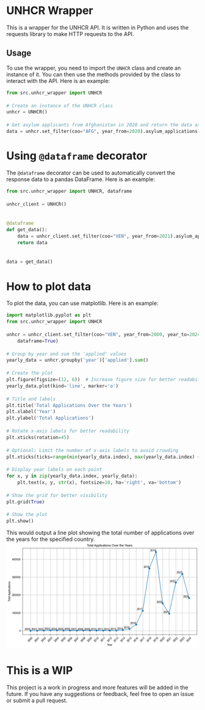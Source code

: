 # UNHCR Wrapper
This is a wrapper for the UNHCR API. It is written in Python and uses the requests library to make HTTP requests to the API.

## Usage
To use the wrapper, you need to import the `UNHCR` class and create an instance of it. You can then use the methods provided by the class to interact
with the API. Here is an example:

```python
from src.unhcr_wrapper import UNHCR

# Create an instance of the UNHCR class
unhcr = UNHCR()

# Get asylum applicants from Afghanistan in 2020 and return the data as a DataFrame
data = unhcr.set_filter(coo="AFG", year_from=2020).asylum_applications(dataframe=True)
```

# Using `@dataframe` decorator
The `@dataframe` decorator can be used to automatically convert the response data to a pandas DataFrame. Here is an example:

```python       
from src.unhcr_wrapper import UNHCR, dataframe

unhcr_client = UNHCR()


@dataframe
def get_data():
    data = unhcr_client.set_filter(coo="VEN", year_from=2021).asylum_applications()
    return data


data = get_data()
```

# How to plot data
To plot the data, you can use matplotlib. Here is an example:

```python
import matplotlib.pyplot as plt
from src.unhcr_wrapper import UNHCR

unhcr = unhcr_client.set_filter(coo="VEN", year_from=2000, year_to=2024, coa_all=True).asylum_applications(
    dataframe=True)

# Group by year and sum the 'applied' values
yearly_data = unhcr.groupby('year')['applied'].sum()

# Create the plot
plt.figure(figsize=(12, 6))  # Increase figure size for better readability
yearly_data.plot(kind='line', marker='o')

# Title and labels
plt.title('Total Applications Over the Years')
plt.xlabel('Year')
plt.ylabel('Total Applications')

# Rotate x-axis labels for better readability
plt.xticks(rotation=45)

# Optional: Limit the number of x-axis labels to avoid crowding
plt.xticks(ticks=range(min(yearly_data.index), max(yearly_data.index) + 1, 1))

# Display year labels on each point
for x, y in zip(yearly_data.index, yearly_data):
    plt.text(x, y, str(x), fontsize=10, ha='right', va='bottom')

# Show the grid for better visibility
plt.grid(True)

# Show the plot
plt.show()
```

This would output a line plot showing the total number of applications over the years for the specified country.
![Total Applications Over the Years](https://github.com/chapig/py-unhcr/blob/main/example/output.png)

# This is a WIP
This project is a work in progress and more features will be added in the future. If you have any suggestions or feedback, feel free to open an issue or submit a pull request.
